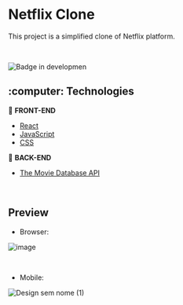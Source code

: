<h1>Netflix Clone</h1>
<p>This project is a simplified clone of Netflix platform.</p>

<br />

![Badge in developmen](http://img.shields.io/static/v1?label=STATUS&message=development&color=GREEN&style=for-the-badge) 

<h2>:computer: Technologies</h2>

:pushpin: <b>FRONT-END</b>
- <a href="https://reactjs.org">React</a> 
- <a href="https://www.javascript.com/">JavaScript</a>
- <a href="#">CSS</a>

:wrench: <b>BACK-END</b>
- <a href="https://developers.themoviedb.org/3/getting-started/introduction">The Movie Database API</a> 

<br />

<h2>Preview</h2>

- Browser:

![image](https://user-images.githubusercontent.com/20993374/231539519-b9042da5-a6a8-4c35-8f20-6cc7dd490489.png)

<br />

- Mobile:

![Design sem nome (1)](https://user-images.githubusercontent.com/20993374/231545523-ac3c615d-aa41-4e18-85ec-e39bcaab4ce2.png)
